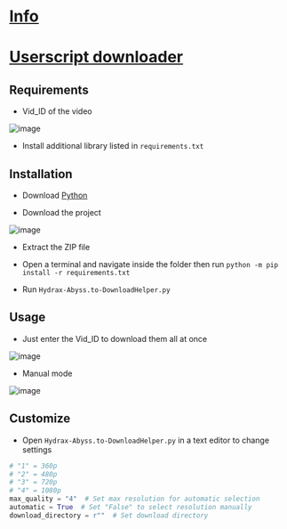 # [Info](https://github.com/PatrickL546/How-to-download-hydrax-abyss.to)

# [Userscript downloader](https://github.com/PatrickL546/Hydrax-Abyss.to-DownloadHelper-Userscript)

## Requirements

- Vid_ID of the video

![image](https://github.com/PatrickL546/Hydrax-Abyss.to-DownloadHelper-Python/assets/75874561/5137b2f5-4c4a-45a9-bdc5-022de902a604)

- Install additional library listed in `requirements.txt`

## Installation

- Download [Python](https://www.python.org/)

- Download the project

![image](https://github.com/PatrickL546/Hydrax-Abyss.to-DownloadHelper-Python/assets/75874561/d38a651a-0f15-4d1d-9434-902456d8a464)

- Extract the ZIP file

- Open a terminal and navigate inside the folder then run `python -m pip install -r requirements.txt`

- Run `Hydrax-Abyss.to-DownloadHelper.py`

## Usage

- Just enter the Vid_ID to download them all at once

![image](https://github.com/PatrickL546/Hydrax-Abyss.to-DownloadHelper-Python/assets/75874561/1113869e-6a4a-494f-8311-f26f4e8cbb64)

- Manual mode

![image](https://github.com/PatrickL546/Hydrax-Abyss.to-DownloadHelper-Python/assets/75874561/c569c229-3f9c-489d-8f64-3ac0a378b9bb)

## Customize

- Open `Hydrax-Abyss.to-DownloadHelper.py` in a text editor to change settings

```Python
# "1" = 360p
# "2" = 480p
# "3" = 720p
# "4" = 1080p
max_quality = "4"  # Set max resolution for automatic selection
automatic = True  # Set "False" to select resolution manually
download_directory = r""  # Set download directory
```
